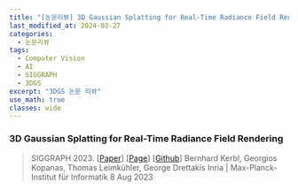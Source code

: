 ```yaml
---
title: "[논문리뷰] 3D Gaussian Splatting for Real-Time Radiance Field Rendering"
last_modified_at: 2024-03-27
categories:
  - 논문리뷰
tags:
  - Computer Vision
  - AI
  - SIGGRAPH
  - 3DGS
excerpt: "3DGS 논문 리뷰"
use_math: true
classes: wide
---
```


### 3D Gaussian Splatting for Real-Time Radiance Field Rendering
> SIGGRAPH 2023. [[Paper](https://arxiv.org/abs/2308.04079)] [[Page](https://repo-sam.inria.fr/fungraph/3d-gaussian-splatting/)] [[Github](https://github.com/graphdeco-inria/gaussian-splatting)]
> Bernhard Kerbl, Georgios Kopanas, Thomas Leimkühler, George Drettakis
> Inria | Max-Planck-Institut für Informatik
> 8 Aug 2023
